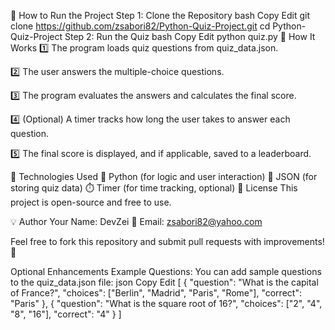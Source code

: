 🚀 How to Run the Project
Step 1: Clone the Repository
bash
Copy
Edit
git clone https://github.com/zsabori82/Python-Quiz-Project.git
cd Python-Quiz-Project
Step 2: Run the Quiz
bash
Copy
Edit
python quiz.py
📝 How It Works
1️⃣ The program loads quiz questions from quiz_data.json.

2️⃣ The user answers the multiple-choice questions.

3️⃣ The program evaluates the answers and calculates the final score.

4️⃣ (Optional) A timer tracks how long the user takes to answer each question.

5️⃣ The final score is displayed, and if applicable, saved to a leaderboard.

🔧 Technologies Used
🐍 Python (for logic and user interaction)
📂 JSON (for storing quiz data)
⏱️ Timer (for time tracking, optional)
📜 License
This project is open-source and free to use.

💡 Author
Your Name: DevZei
📧 Email: zsabori82@yahoo.com

Feel free to fork this repository and submit pull requests with improvements! 🚀

Optional Enhancements
Example Questions: You can add sample questions to the quiz_data.json file:
json
Copy
Edit
[
{
"question": "What is the capital of France?",
"choices": ["Berlin", "Madrid", "Paris", "Rome"],
"correct": "Paris"
},
{
"question": "What is the square root of 16?",
"choices": ["2", "4", "8", "16"],
"correct": "4"
}
]
